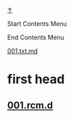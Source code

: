 
<!-- [[__TOC_]] -->

<a name=top></a>
<a class=top-link hide href=#top>↑</a>

Start Contents Menu

<!-- TOC tocDepth:1..6 chapterDepth:1..6 -->

<!-- /TOC -->

End Contents Menu

<!--
CMND: ufl_stl0 4 /home/st/REPOBARE/_repo/sta/.d/.st_rc_d.data.d/ufl_stl0/.flow.d/011_fs4ufl9/_tst/part_1/_dir_tst/name_1/cntx.ins.d /home/st/REPOBARE/_repo/sta/.d/.st_rc_d.data.d/ufl_stl0/.flow.d/011_fs4ufl9/_tst/part_1/_dir_tst/name_1/cntx.res.md

PPWD: /home/st/REPOBARE/_repo/sta/.d/.st_rc_d.data.d/ufl_stl0/.flow.d/011_fs4ufl9/_tst/part_1/_dir_tst/name_1

FLOW: /home/st/REPOBARE/_repo/sta/.d/.st_rc_d.data.d/ufl_stl0/.flow.d/009_dr2m

DATE: 1731302807_11112024122647

DATX: 1731302807
-->


[001.txt.md](/REPOBARE/_repo/sta/.d/.st_rc_d.data.d/ufl_stl0/.flow.d/011_fs4ufl9/_tst/part_1/_dir_tst/name_1/cntx.ins.d/001.txt.md)



# first head

## [001.rcm.d]({{PPWD}}/.ins_dr/001.rcm.d/res.md)



